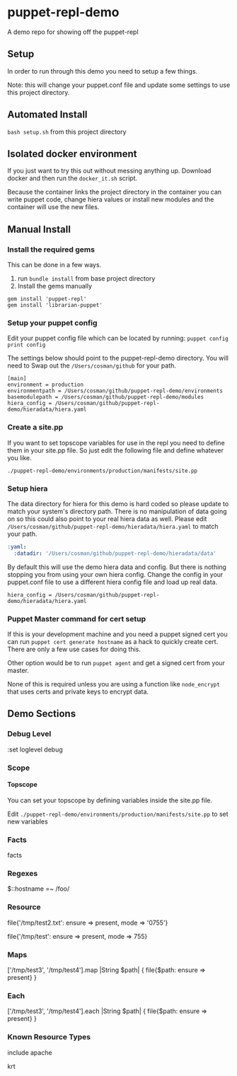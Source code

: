 # puppet-repl-demo
A demo repo for showing off the puppet-repl

## Setup
In order to run through this demo you need to setup a few things.

Note: this will change your puppet.conf file and update some settings to use this
project directory.
## Automated Install
`bash setup.sh` from this project directory

## Isolated docker environment
If you just want to try this out without messing anything up.  Download docker
and then run the `docker_it.sh` script.  

Because the container links the project directory in the container you can write puppet
code, change hiera values or install new modules and the container will use the new files.

## Manual Install
### Install the required gems
This can be done in a few ways.  
1. run `bundle install` from base project directory
2. Install the gems manually
  ```
  gem install 'puppet-repl'
  gem install 'librarian-puppet'
  ```

### Setup your puppet config
Edit your puppet config file which can be located by running: `puppet config print config`

The settings below should point to the puppet-repl-demo directory.
You will need to Swap out the `/Users/cosman/github` for your path.
```
[main]
environment = production
environmentpath = /Users/cosman/github/puppet-repl-demo/environments
basemodulepath = /Users/cosman/github/puppet-repl-demo/modules
hiera_config = /Users/cosman/github/puppet-repl-demo/hieradata/hiera.yaml
```

### Create a site.pp
If you want to set topscope variables for use in the repl you need to define them in
your site.pp file.  So just edit the following file and define whatever you like.

`./puppet-repl-demo/environments/production/manifests/site.pp`

### Setup hiera
The data directory for hiera for this demo is hard coded so please update to match your system's
directory path. There is no manipulation of data going on so this could also point to
your real hiera data as well.  Please edit `/Users/cosman/github/puppet-repl-demo/hieradata/hiera.yaml` to
match your path.

```yaml
:yaml:
  :datadir: '/Users/cosman/github/puppet-repl-demo/hieradata/data'
```

By default this will use the demo hiera data and config.  But there is nothing stopping you from
using your own hiera config.  Change the config in your puppet.conf file to use a different hiera config file and load up real data.

`hiera_config = /Users/cosman/github/puppet-repl-demo/hieradata/hiera.yaml`


### Puppet Master command for cert setup
If this is your development machine and you need a puppet signed cert you can run `puppet cert generate hostname` as a hack to quickly create  cert. There are only a few use cases for doing this.

Other option would be to run `puppet agent` and get a signed cert from your master.

None of this is required unless you are using a function like `node_encrypt` that uses
certs and private keys to encrypt data.


## Demo Sections
### Debug Level
:set loglevel debug
### Scope
#### Topscope
You can set your topscope by defining variables inside the site.pp file.

Edit `./puppet-repl-demo/environments/production/manifests/site.pp` to set new variables

### Facts
facts

### Regexes

$::hostname =~ /foo/

### Resource
file{'/tmp/test2.txt': ensure => present, mode => '0755'}

file{'/tmp/test': ensure => present, mode => 755}

### Maps
['/tmp/test3', '/tmp/test4'].map |String $path| { file{$path: ensure => present} }

### Each
['/tmp/test3', '/tmp/test4'].each |String $path| { file{$path: ensure => present} }

### Known Resource Types
include apache

krt
